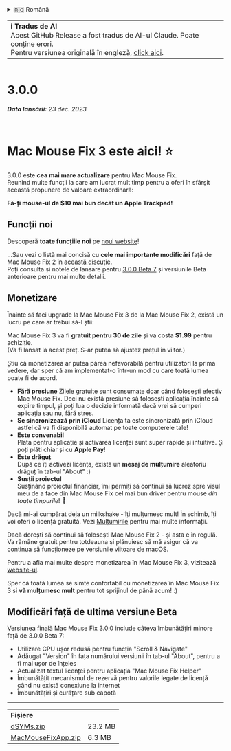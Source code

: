 <details>
<summary>🇷🇴 Română</summary>

[🇬🇧 English (GitHub Release)](https://github.com/noah-nuebling/mac-mouse-fix/releases/tag/3.0.0)\
[🇦🇩 Català](https://redirect.macmousefix.com/?target=mmf-release&tag=3.0.0&locale=ca)\
[🇩🇪 Deutsch](https://redirect.macmousefix.com/?target=mmf-release&tag=3.0.0&locale=de)\
[🇪🇸 Español](https://redirect.macmousefix.com/?target=mmf-release&tag=3.0.0&locale=es)\
[🇫🇷 Français](https://redirect.macmousefix.com/?target=mmf-release&tag=3.0.0&locale=fr)\
[🇮🇩 Indonesia](https://redirect.macmousefix.com/?target=mmf-release&tag=3.0.0&locale=id)\
[🇮🇹 Italiano](https://redirect.macmousefix.com/?target=mmf-release&tag=3.0.0&locale=it)\
[🇭🇺 Magyar](https://redirect.macmousefix.com/?target=mmf-release&tag=3.0.0&locale=hu)\
[🇳🇱 Nederlands](https://redirect.macmousefix.com/?target=mmf-release&tag=3.0.0&locale=nl)\
[🇵🇱 Polski](https://redirect.macmousefix.com/?target=mmf-release&tag=3.0.0&locale=pl)\
[🇧🇷 Português (Brasil)](https://redirect.macmousefix.com/?target=mmf-release&tag=3.0.0&locale=pt-BR)\
[🇵🇹 Português (Portugal)](https://redirect.macmousefix.com/?target=mmf-release&tag=3.0.0&locale=pt-PT)\
**🇷🇴 Română**\
[🇸🇪 Svenska](https://redirect.macmousefix.com/?target=mmf-release&tag=3.0.0&locale=sv)\
[🇻🇳 Tiếng Việt](https://redirect.macmousefix.com/?target=mmf-release&tag=3.0.0&locale=vi)\
[🇹🇷 Türkçe](https://redirect.macmousefix.com/?target=mmf-release&tag=3.0.0&locale=tr)\
[🇨🇿 Čeština](https://redirect.macmousefix.com/?target=mmf-release&tag=3.0.0&locale=cs)\
[🇬🇷 Ελληνικά](https://redirect.macmousefix.com/?target=mmf-release&tag=3.0.0&locale=el)\
[🇷🇺 Русский](https://redirect.macmousefix.com/?target=mmf-release&tag=3.0.0&locale=ru)\
[🇺🇦 Українська](https://redirect.macmousefix.com/?target=mmf-release&tag=3.0.0&locale=uk)\
[🇮🇱 עברית](https://redirect.macmousefix.com/?target=mmf-release&tag=3.0.0&locale=he)\
[🇸🇦 العربية](https://redirect.macmousefix.com/?target=mmf-release&tag=3.0.0&locale=ar)\
[🇮🇳 हिन्दी](https://redirect.macmousefix.com/?target=mmf-release&tag=3.0.0&locale=hi)\
[🇹🇭 ไทย](https://redirect.macmousefix.com/?target=mmf-release&tag=3.0.0&locale=th)\
[🇨🇳 中文 (简体)](https://redirect.macmousefix.com/?target=mmf-release&tag=3.0.0&locale=zh-Hans)\
[🇨🇳 中文 (繁體)](https://redirect.macmousefix.com/?target=mmf-release&tag=3.0.0&locale=zh-Hant)\
[🇭🇰 中文（香港)](https://redirect.macmousefix.com/?target=mmf-release&tag=3.0.0&locale=zh-HK)\
[🇯🇵 日本語](https://redirect.macmousefix.com/?target=mmf-release&tag=3.0.0&locale=ja)\
[🇰🇷 한국어](https://redirect.macmousefix.com/?target=mmf-release&tag=3.0.0&locale=ko)\
[Help translate Mac Mouse Fix to different languages!](https://github.com/noah-nuebling/mac-mouse-fix/discussions/731)
</details>
<table align=><td>
<b>ℹ️ Tradus de AI</b><br>
Acest GitHub Release a fost tradus de AI-ul Claude. Poate conține erori.<br>
Pentru versiunea originală în engleză, <a href="https://github.com/noah-nuebling/mac-mouse-fix/releases/tag/3.0.0">click aici</a>.
</td></table>

<table></table>

# 3.0.0
***Data lansării:** 23 dec. 2023*

<br>

# Mac Mouse Fix 3 este aici! ⭐️

3.0.0 este **cea mai mare actualizare** pentru Mac Mouse Fix.\
Reunind multe funcții la care am lucrat mult timp pentru a oferi în sfârșit această propunere de valoare extraordinară:

**Fă-ți mouse-ul de $10 mai bun decât un Apple Trackpad!**

## Funcții noi

Descoperă **toate funcțiile noi** pe [noul website](http://macmousefix.com/)!

...Sau vezi o listă mai concisă cu **cele mai importante modificări** față de Mac Mouse Fix 2 în [această discuție](https://github.com/noah-nuebling/mac-mouse-fix/discussions/743#discussioncomment-7938922).\
Poți consulta și notele de lansare pentru [3.0.0 Beta 7](https://redirect.macmousefix.com/?target=mmf-release&tag=3.0.0-Beta-7&locale=ro) și versiunile Beta anterioare pentru mai multe detalii.

## Monetizare

Înainte să faci upgrade la Mac Mouse Fix 3 de la Mac Mouse Fix 2, există un lucru pe care ar trebui să-l știi:

Mac Mouse Fix 3 va fi **gratuit pentru 30 de zile** și va costa **$1.99** pentru achiziție.\
(Va fi lansat la acest preț. S-ar putea să ajustez prețul în viitor.)

Știu că monetizarea ar putea părea nefavorabilă pentru utilizatori la prima vedere, dar sper că am implementat-o într-un mod cu care toată lumea poate fi de acord.

- **Fără presiune**
   Zilele gratuite sunt consumate doar când folosești efectiv Mac Mouse Fix. Deci nu există presiune să folosești aplicația înainte să expire timpul, și poți lua o decizie informată dacă vrei să cumperi aplicația sau nu, fără stres.
- **Se sincronizează prin iCloud**
  Licența ta este sincronizată prin iCloud astfel că va fi disponibilă automat pe toate computerele tale!
- **Este convenabil**\
   Plata pentru aplicație și activarea licenței sunt super rapide și intuitive. Și poți plăti chiar și cu **Apple Pay**!
- **Este drăguț**\
   După ce îți activezi licența, există un **mesaj de mulțumire** aleatoriu drăguț în tab-ul "About" :)
- **Susții proiectul**\
   Susținând proiectul financiar, îmi permiți să continui să lucrez spre visul meu de a face din Mac Mouse Fix cel mai bun driver pentru mouse *din toate timpurile*! 🚀

Dacă mi-ai cumpărat deja un milkshake - îți mulțumesc mult! În schimb, îți voi oferi o licență gratuită. Vezi [Mulțumirile](https://github.com/noah-nuebling/mac-mouse-fix/blob/master/Acknowledgements.md#-paypal-donations) pentru mai multe informații.

Dacă dorești să continui să folosești Mac Mouse Fix 2 - și asta e în regulă. Va rămâne gratuit pentru totdeauna și plănuiesc să mă asigur că va continua să funcționeze pe versiunile viitoare de macOS.

Pentru a afla mai multe despre monetizarea în Mac Mouse Fix 3, vizitează [website-ul](https://macmousefix.com/#price).

Sper că toată lumea se simte confortabil cu monetizarea în Mac Mouse Fix 3 și **vă mulțumesc mult** pentru tot sprijinul de până acum! :)

## Modificări față de ultima versiune Beta

Versiunea finală Mac Mouse Fix 3.0.0 include câteva îmbunătățiri minore față de 3.0.0 Beta 7:

- Utilizare CPU ușor redusă pentru funcția "Scroll & Navigate"
- Adăugat "Version" în fața numărului versiunii în tab-ul "About", pentru a fi mai ușor de înțeles
- Actualizat textul licenței pentru aplicația "Mac Mouse Fix Helper"
- Îmbunătățit mecanismul de rezervă pentru valorile legate de licență când nu există conexiune la internet
- Îmbunătățiri și curățare sub capotă

---

<table align="start">
<tr>
    <td colspan=2>
        <b>Fișiere</b>
    </td>
</tr>
<tr>
    <td><a href="https://github.com/noah-nuebling/mac-mouse-fix/releases/download/3.0.0/dSYMs.zip">dSYMs.zip</a></td>
    <td>23.2 MB</td>
</tr>
<tr>
    <td><a href="https://github.com/noah-nuebling/mac-mouse-fix/releases/download/3.0.0/MacMouseFixApp.zip">MacMouseFixApp.zip</a></td>
    <td>6.3 MB</td>
</tr>
</table>